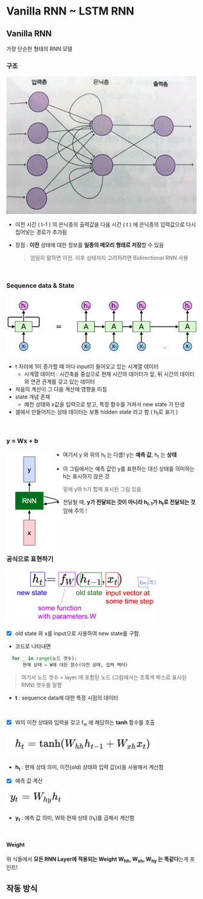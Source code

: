 # Vanilla RNN ~ LSTM RNN

## Vanilla RNN

가장 단순한 형태의 RNN 모델

### 구조

![](./img/lstm/4.png)

* 이전 시간 ( t-1 ) 의 은닉층의 출력값을 다음 시간 ( t ) 에 은닉층의 입력값으로 다시 집어넣는 경로가 추가됨

* 장점 : **이전** 상태에 대한 정보를 **일종의 메모리 형태로 저장**할 수 있음

  > 엄밀히 말하면 이전. 이후 상태까지 고려하려면 Bidirectional RNN 사용

<br>

### Sequence data & State

![](./img/rnn/2.png)

* t 자리에 1이 증가할 때 마다 input이 들어오고 있는 시계열 데이터
  * 시계열 데이터 : 시간축을 중심으로 현재 시간의 데이터가 앞, 뒤 시간의 데이터와 연관 관계를 갖고 있는 데이터
* 처음의 계산이 그 다음 계산에 영향을 미침
* state 개념 존재
  - 예전 상태와 x값을 입력으로 받고, 특정 함수를 거쳐서 new state 가 탄생
* 셀에서 만들어지는 상태 데이터는 보통 hidden state 라고 함 ( h<sub>t</sub>로 표기 )

<br>

### y = Wx + b

<img src="./img/lstm/2.png" align="left"> 

- 여기서 y 와 위의 h<sub>t</sub> 는 다름! y는 **예측 값**, h<sub>t</sub> 는 **상태**

- 이 그림에서는 예측 값인 y를 표현하는 대신 상태를 의미하는 h는 표시하지 않은 것

  > 밑에 y와 h가 함께 표시된 그림 있음

- 전달될 때, **y가 전달되는 것이 아니라 h<sub>t-1</sub>가 h<sub>t</sub>로 전달되는 것**임에 주의 !

<br><br><br><br>

### 공식으로 표현하기

![](./img/lstm/1.png)

* [x] old state 와 x를 input으로 사용하여 new state를 구함.

* 코드로 나타내면

```python
  for _ in range(노드 갯수):
      현재 상태 = W에 대한 함수(이전 상태, 입력 벡터)
```

> 여기서 노드 갯수 = layer 에 포함된 노드 (그림에서는 초록색 박스로 표시된 RNN) 갯수를 말함

* **t** : sequence data에 대한 특정 시점의 데이터

<br>

* [x] W의 이전 상태와 입력을 갖고 f<sub>w</sub> 에 해당하는 **tanh** 함수를 호출

![](./img/lstm/3.png)

* **h<sub>t</sub>** : 현재 상태 의미, 이전(old) 상태와 입력 값(x)을 사용해서 계산함

* [x] 예측 값 계산

![](./img/lstm/5.png)

* **y<sub>t</sub>** : 예측 값 의미, W와 현재 상태 (h<sub>t</sub>)를 곱해서 계산함

<br>

#### Weight

위 식들에서 **모든 RNN Layer에 적용되는 Weight** **W<sub>hh</sub>, W<sub>xh</sub>, W<sub>hy</sub> 는 똑같다**는게 포인트!



## 작동 방식

